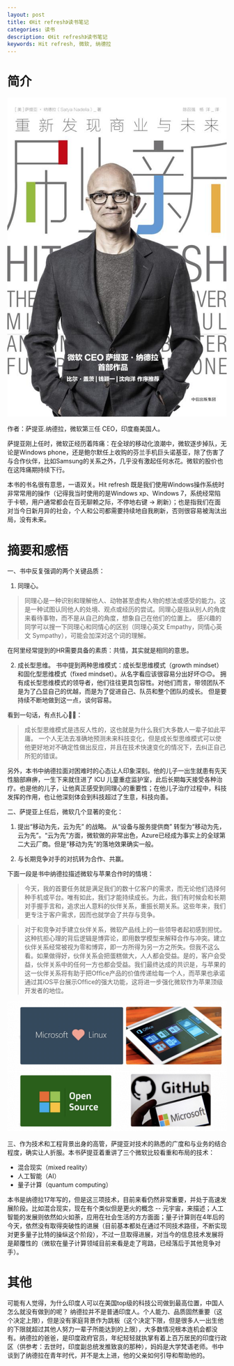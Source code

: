 ```yaml
---
layout: post
title: 《Hit refresh》读书笔记
categories: 读书
description: 《Hit refresh》读书笔记
keywords: Hit refresh, 微软, 纳德拉
---
```


# 简介
![Hit Refresh](/images/posts/readinglist/hr/hit-refresh-page.png)

作者：萨提亚.纳德拉，微软第三任 CEO，印度裔美国人。

萨提亚刚上任时，微软正经历着阵痛：在全球的移动化浪潮中，微软逐步掉队，无论是Windows phone，还是鲍尔默任上收购的芬兰手机巨头诺基亚，除了伤害了与合作伙伴，比如Samsung的关系之外，几乎没有激起任何水花。微软的股价也在这阵痛期持续下行。

本书的书名很有意思，一语双关。Hit refresh 既是我们使用Windows操作系统时非常常用的操作（记得我当时使用的是Windows xp、Windows 7，系统经常陷于卡顿，用户通常都会在百无聊赖之际，不停地右键 -> 刷新）；也是指我们在面对当今日新月异的社会，个人和公司都需要持续地自我刷新，否则很容易被淘汰出局，没有未来。

# 摘要和感悟
一、书中反复强调的两个关键品质：
1. 同理心。
>同理心是一种识别和理解他人、动物甚至虚构人物的想法或感受的能力。这是一种试图认同他人的处境、观点或经历的尝试。同理心是指从别人的角度来看待事物，而不是从自己的角度，想象自己在他们的位置上。
感兴趣的同学可以搜一下同理心和同情心的区别（同理心英文 Empathy，同情心英文 Sympathy），可能会加深对这个词的理解。

在阿里经常提到的HR需要具备的素质：共情，其实就是相同的意思。

2. 成长型思维。
书中提到两种思维模式：成长型思维模式（growth mindset）和固化型思维模式（fixed mindset）。从名字看应该很容易分出好坏🙃🙃。
拥有成长型思维模式的领导者，他们往往更具包容性。对他们而言，带领团队不是为了凸显自己的优越，而是为了促进自己、队员和整个团队的成长。
但是要持续不断地做到这一点，谈何容易。

看到一句话，有点扎心🤣🤣：
>成长型思维模式是违反人性的，这也就是为什么我们大多数人一辈子如此平庸。
一个人无法去准确地预测未来科技变化，但是成长型思维模式可以使他更好地对不确定性做出反应，并且在技术快速变化的情况下，去纠正自己所犯的错误。

另外，本书中纳德拉面对困难时的心态让人印象深刻。他的儿子一出生就患有先天性脑部麻痹，一生下来就住进了 ICU 儿童重症监护室，此后长期每天接受各种治疗。也是他的儿子，让他真正感受到同理心的重要性；在他儿子治疗过程中，科技发挥的作用，也让他深刻体会到科技超过了生意，科技向善。

二、萨提亚上任后，微软几个显著的变化：
1. 提出“移动为先，云为先” 的战略。
从“设备与服务提供商” 转型为“移动为先，云为先”。“云为先”方面，微软做的非常出色，Azure已经成为事实上的全球第二大云厂商。但是“移动为先”的落地效果确实一般。

2. 与长期竞争对手的对抗转为合作、共赢。

下面一段是书中纳德拉描述微软与苹果合作时的情境：
>今天，我的首要任务就是满足我们的数十亿客户的需求，而无论他们选择何种手机或平台。唯有如此，我们才能持续成长。为此，我们有时候会和长期对手握手言和，追求出人意料的伙伴关系，重振长期关系。这些年来，我们更专注于客户需求，因而也就学会了共存与竞争。

>对于和竞争对手建立伙伴关系，微软产品线上的一些领导者起初感到担忧。这种抗拒心理的背后逻辑是博弈论，即用数学模型来解释合作与冲突。建立伙伴关系经常被视为零和博弈，即一方所得为另一方之所失。但我不这么看。如果做得好，伙伴关系会把蛋糕做大，人人都会受益。是的，客户会受益，伙伴关系中的任何一方也都会受益。我们最终达成的共识是，与苹果的这一伙伴关系将有助于把Ofﬁce产品的价值传递给每一个人，而苹果也承诺通过其iOS平台展示Ofﬁce的强大功能，这将进一步强化微软作为苹果顶级开发者的地位。

![Hit Refresh](/images/posts/readinglist/hr/hit-refresh-products.jpg)

三、作为技术和工程背景出身的高管，萨提亚对技术的熟悉的广度和与业务的结合程度，确实让人折服。本书萨提亚着重讲了三个微软比较看重和布局的技术：
* 混合现实（mixed reality）
* 人工智能（AI）
* 量子计算（quantum computing）

本书是纳德拉17年写的，但是这三项技术，目前来看仍然非常重要，并处于高速发展阶段。比如混合现实，现在有个类似但是更火的概念 -- 元宇宙，来描述；人工智能的发展则依然如火如荼，应用在社会生活的方方面面；量子计算则在4年后的今天，依然没有取得突破性的进展（目前基本都处在通过不同技术路径，不断实现对更多量子比特的操纵这个阶段），不过一旦取得进展，对当今的信息技术发展将是颠覆性的（微软在量子计算领域目前来看是走了弯路，已经落后于其他竞争对手）。


# 其他
可能有人觉得，为什么印度人可以在美国top级的科技公司做到最高位置，中国人怎么就没有做到的呢？
纳德拉并不是普通印度人。个人能力、品质固然重要（这个决定上限），但是没有家庭背景作为跳板（这个决定下限，但是很多人一出生他的下限就超过其他人努力一辈子所能达到的上限），大多数情况根本连机会都没有。纳德拉的爸爸，是印度政府官员，年纪轻轻就执掌有着上百万居民的印度行政区（供参考：去世时，印度副总统发推致哀的那种），妈妈是大学梵语老师。书中谈到了纳德拉在青年时代，并不是太上进，他的父亲如何引导和帮助他的。

